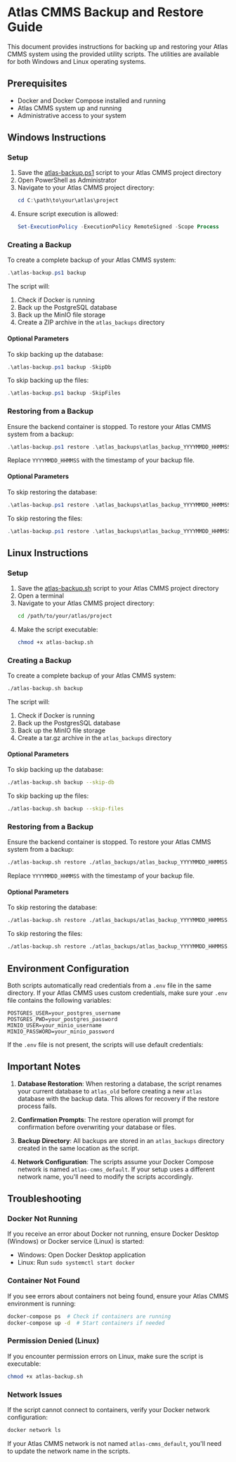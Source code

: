 # Atlas CMMS Backup and Restore Guide

This document provides instructions for backing up and restoring your Atlas CMMS system using the provided utility scripts. The utilities are available for both Windows and Linux operating systems.

## Prerequisites

- Docker and Docker Compose installed and running
- Atlas CMMS system up and running
- Administrative access to your system

## Windows Instructions

### Setup

1. Save the [atlas-backup.ps1](../scripts/backup/atlas-backup.ps1) script to your Atlas CMMS project directory
2. Open PowerShell as Administrator
3. Navigate to your Atlas CMMS project directory:
   ```powershell
   cd C:\path\to\your\atlas\project
   ```
4. Ensure script execution is allowed:
   ```powershell
   Set-ExecutionPolicy -ExecutionPolicy RemoteSigned -Scope Process
   ```

### Creating a Backup

To create a complete backup of your Atlas CMMS system:

```powershell
.\atlas-backup.ps1 backup
```

The script will:
1. Check if Docker is running
2. Back up the PostgreSQL database
3. Back up the MinIO file storage
4. Create a ZIP archive in the `atlas_backups` directory

#### Optional Parameters

To skip backing up the database:
```powershell
.\atlas-backup.ps1 backup -SkipDb
```

To skip backing up the files:
```powershell
.\atlas-backup.ps1 backup -SkipFiles
```

### Restoring from a Backup
Ensure the backend container is stopped.
To restore your Atlas CMMS system from a backup:

```powershell
.\atlas-backup.ps1 restore .\atlas_backups\atlas_backup_YYYYMMDD_HHMMSS.zip
```

Replace `YYYYMMDD_HHMMSS` with the timestamp of your backup file.

#### Optional Parameters

To skip restoring the database:
```powershell
.\atlas-backup.ps1 restore .\atlas_backups\atlas_backup_YYYYMMDD_HHMMSS.zip -SkipDb
```

To skip restoring the files:
```powershell
.\atlas-backup.ps1 restore .\atlas_backups\atlas_backup_YYYYMMDD_HHMMSS.zip -SkipFiles
```

## Linux Instructions

### Setup

1. Save the [atlas-backup.sh](../scripts/backup/atlas-backup.sh) script to your Atlas CMMS project directory
2. Open a terminal
3. Navigate to your Atlas CMMS project directory:
   ```bash
   cd /path/to/your/atlas/project
   ```
4. Make the script executable:
   ```bash
   chmod +x atlas-backup.sh
   ```

### Creating a Backup

To create a complete backup of your Atlas CMMS system:

```bash
./atlas-backup.sh backup
```

The script will:
1. Check if Docker is running
2. Back up the PostgresSQL database
3. Back up the MinIO file storage
4. Create a tar.gz archive in the `atlas_backups` directory

#### Optional Parameters

To skip backing up the database:
```bash
./atlas-backup.sh backup --skip-db
```

To skip backing up the files:
```bash
./atlas-backup.sh backup --skip-files
```

### Restoring from a Backup
Ensure the backend container is stopped.
To restore your Atlas CMMS system from a backup:

```bash
./atlas-backup.sh restore ./atlas_backups/atlas_backup_YYYYMMDD_HHMMSS.tar.gz
```

Replace `YYYYMMDD_HHMMSS` with the timestamp of your backup file.

#### Optional Parameters

To skip restoring the database:
```bash
./atlas-backup.sh restore ./atlas_backups/atlas_backup_YYYYMMDD_HHMMSS.tar.gz --skip-db
```

To skip restoring the files:
```bash
./atlas-backup.sh restore ./atlas_backups/atlas_backup_YYYYMMDD_HHMMSS.tar.gz --skip-files
```

## Environment Configuration

Both scripts automatically read credentials from a `.env` file in the same directory. If your Atlas CMMS uses custom credentials, make sure your `.env` file contains the following variables:

```
POSTGRES_USER=your_postgres_username
POSTGRES_PWD=your_postgres_password
MINIO_USER=your_minio_username
MINIO_PASSWORD=your_minio_password
```

If the `.env` file is not present, the scripts will use default credentials:

## Important Notes

1. **Database Restoration**: When restoring a database, the script renames your current database to `atlas_old` before creating a new `atlas` database with the backup data. This allows for recovery if the restore process fails.

2. **Confirmation Prompts**: The restore operation will prompt for confirmation before overwriting your database or files.

3. **Backup Directory**: All backups are stored in an `atlas_backups` directory created in the same location as the script.

4. **Network Configuration**: The scripts assume your Docker Compose network is named `atlas-cmms_default`. If your setup uses a different network name, you'll need to modify the scripts accordingly.

## Troubleshooting

### Docker Not Running

If you receive an error about Docker not running, ensure Docker Desktop (Windows) or Docker service (Linux) is started:

- Windows: Open Docker Desktop application
- Linux: Run `sudo systemctl start docker`

### Container Not Found

If you see errors about containers not being found, ensure your Atlas CMMS environment is running:

```bash
docker-compose ps  # Check if containers are running
docker-compose up -d  # Start containers if needed
```

### Permission Denied (Linux)

If you encounter permission errors on Linux, make sure the script is executable:

```bash
chmod +x atlas-backup.sh
```

### Network Issues

If the script cannot connect to containers, verify your Docker network configuration:

```bash
docker network ls
```

If your Atlas CMMS network is not named `atlas-cmms_default`, you'll need to update the network name in the scripts.